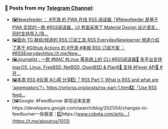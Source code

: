 ### 📰 Posts from my [Telegram Channel](https://t.me/s/aboutrss):
<!-- BLOG-POST-LIST:START -->
- [🖼Newsfeeder ： #开源 的 PWA 在线 RSS 阅读器「#Newsfeeder 是基于 PWA 实现的一款 #RSS阅读器，UI 界面采用了 Material Design 设计语言，同时支持导入/导...](https://t.me/aboutrss/1017)
- [🖼面向 TG 群组/频道的 RSS 订阅工具 RSS EverydayNewlearner 频道介绍了基于 #Github Actions 的 #开源 #电报 RSS 订阅方案 ： #RSSEverydayhttps://t.me/New...](https://t.me/aboutrss/1016)
- [🖼Journalist : 一款 #MAC #Linux 等系统上的 CLI #RSS阅读器🔸 多平台支持 macOS, Linux, FreeBSD, NetBSD, OpenBSD & Plan9🔸 支持 #Fever API🔸 #开...](https://t.me/aboutrss/1015)
- [🖼本周 RSS #玩家 #心得 分享1️⃣「 RSS Part 1: What is RSS and what are 'aggregators'?」https://onlyrss.org/posts/rss-part-1.html2️⃣「Use RSS feed...](https://t.me/aboutrss/1014)
- [🖼Google: #FeedBurner 即将迎来变更https://developers.google.com/search/blog/2021/04/changes-to-feedburner一些报道：1️⃣https://www.cnbeta.com/artic...](https://t.me/aboutrss/1013)
<!-- BLOG-POST-LIST:END -->

<!--
**AboutRSS/AboutRSS** is a ✨ _special_ ✨ repository because its `README.md` (this file) appears on your GitHub profile.

Here are some ideas to get you started:

- 🔭 I’m currently working on ...
- 🌱 I’m currently learning ...
- 👯 I’m looking to collaborate on ...
- 🤔 I’m looking for help with ...
- 💬 Ask me about ...
- 📫 How to reach me: ...
- 😄 Pronouns: ...
- ⚡ Fun fact: ...
-->
